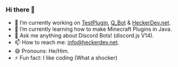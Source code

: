 ### Hi there 👋

- 🔭 I’m currently working on [TestPlugin](https://github.com/Hecker-01/TestPlugin), [Q_Bot](https://github.com/Hecker-01/Q_Bot) & [HeckerDev.net](https://heckerdev.net).
- 🌱 I’m currently learning how to make Minecraft Plugins in Java.
- 💬 Ask me anything about Discord Bots! (discord.js V14).
- 📫 How to reach me: info@heckerdev.net.
- 😄 Pronouns: He/Him.
- ⚡ Fun fact: I like coding (What a shocker)
<!--
- 👯 I’m looking to collaborate on ...
- 🤔 I’m looking for help with ...
-->
